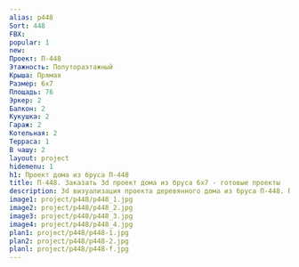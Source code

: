 ```yaml
---
alias: p448
Sort: 448
FBX: 
popular: 1
new: 
Проект: П-448
Этажность: Полутораэтажный
Крыша: Прямая
Размер: 6х7
Площадь: 76
Эркер: 2
Балкон: 2
Кукушка: 2
Гараж: 2
Котельная: 2
Терраса: 1
В чашу: 2
layout: project
hidemenu: 1
h1: Проект дома из бруса П-448
title: П-448. Заказать 3d проект дома из бруса 6х7 - готовые проекты
description: 3d визуализация проекта деревянного дома из бруса П-448. Площадь 76 м2, размер 6х7. Вы можете внести любые изменения в проект.
image1: project/p448/p448_1.jpg
image2: project/p448/p448_2.jpg
image3: project/p448/p448_3.jpg
image4: project/p448/p448_4.jpg
plan1: project/p448/p448-1.jpg
plan2: project/p448/p448-2.jpg
planl: project/p448/p448-f.jpg
---
```

